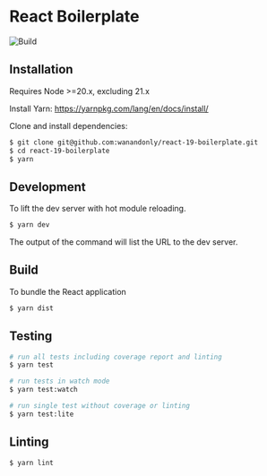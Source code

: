 React Boilerplate
========

![Build](https://github.com/chuntley/react-boilerplate/workflows/Build/badge.svg)

Installation
---

Requires Node >=20.x, excluding 21.x

Install Yarn: https://yarnpkg.com/lang/en/docs/install/

Clone and install dependencies:

```bash
$ git clone git@github.com:wanandonly/react-19-boilerplate.git
$ cd react-19-boilerplate
$ yarn
```

Development
---
To lift the dev server with hot module reloading.
```bash
$ yarn dev
```
The output of the command will list the URL to the dev server.

Build
---

To bundle the React application
```bash
$ yarn dist
```

Testing
---

```bash
# run all tests including coverage report and linting
$ yarn test

# run tests in watch mode
$ yarn test:watch

# run single test without coverage or linting
$ yarn test:lite
```

Linting
---
```bash
$ yarn lint
```
